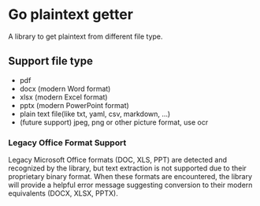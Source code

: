 # Go plaintext getter
A library to get plaintext from different file type.

## Support file type
- pdf
- docx (modern Word format)
- xlsx (modern Excel format)
- pptx (modern PowerPoint format)
- plain text file(like txt, yaml, csv, markdown, ...)
- (future support) jpeg, png or other picture format, use ocr

### Legacy Office Format Support
Legacy Microsoft Office formats (DOC, XLS, PPT) are detected and recognized by the library, but text extraction is not supported due to their proprietary binary format. When these formats are encountered, the library will provide a helpful error message suggesting conversion to their modern equivalents (DOCX, XLSX, PPTX).